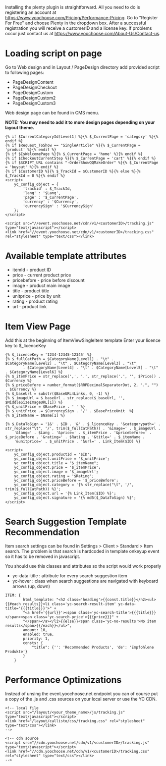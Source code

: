 Installing the plenty plugin is straightforward. All you need to do is registering an account at 
https://www.yoochoose.com/Pricing/Performance-Pricing. Go to "Register For Free" and choose Plenty 
in the dropdown box. After a successful registration you will receive a customerID and a license key. 
If problems occur just contact us at https://www.yoochoose.com/About-Us/Contact-us.


# Loading script on page

Go to Web design and in Layout / PageDesign directory add provided script to following pages:

* PageDesignContent
* PageDesignCheckout
* PageDesignCustom
* PageDesignCustom2
* PageDesignCustom3

Web design page can be found in CMS menu.

<strong>NOTE: You may need to add it to more design pages depending on your layout theme. </strong>

```
{% if $CurrentCategoryId[Level1] %}{% $_CurrentPage = 'category' %}{% endif %}
{% if $Request_ToShow == "SingleArticle" %}{% $_CurrentPage = 'product' %}{% endif %}
{% if $IsWelcomePage %}{% $_CurrentPage = 'home' %}{% endif %}
{% if $CheckoutCurrentStep %}{% $_CurrentPage = 'cart' %}{% endif %}
{% if $SCRIPT_URL contains "-OrderShowQQMakeOrder" %}{% $_CurrentPage = 'buyout' %}{% endif %}
{% if $CustomerID %}{% $_TrackId = $CustomerID %}{% else %}{% $_TrackId = 0 %}{% endif %}
<script>
    yc_config_object = {
        'trackid' : $_TrackId,
        'lang' : '$Lang',
        'page' : '$_CurrentPage',
        'currency' : '$Currency',
        'currencySign' : '$CurrencySign'
    };
</script>

<script src="//event.yoochoose.net/cdn/v1/<customerID>/tracking.js" type="text/javascript"></script>
<link href="//event.yoochoose.net/cdn/v1/<customerID>/tracking.css" rel="stylesheet" type="text/css"></link>
```

# Available template attributes

* itemId - product ID
* price - current product price
* pricebefore - price before discount
* image - product main image
* title - product title
* unitprice - price by unit
* rating - product rating
* url - product link

# Item View Page

Add this at the beginning of ItemViewSingleItem template
Enter your licence key to $_licenceKey

```
{% $_licenceKey = '1234-12345-12345' %}
{% $_fullCatPath = $CategoryName[Level1] . "\t" . $CategoryName[Level2] . "\t" . $CategoryName[Level3] . "\t"
		. $CategoryName[Level4] . "\t" . $CategoryName[Level5] . "\t" . $CategoryName[Level6] %}
{% $_itemPrice = str_replace(',', '.', str_replace('.', '', $Price)) . $Currency %}
{% $_priceBefore = number_format($RRPDecimalSeparatorDot, 2, ".", "") . $Currency %}
{% $_baseUrl = substr($BaseURL4Links, 0, -1) %}
{% $_imageUrl = $_baseUrl . str_replace($_baseUrl, '', $MiddleSizeImageURL[1]) %}
{% $_unitPrice = $BasePrice . ' ' %}
{% $_unitPrice .= $CurrencySign . '/' . $BasePriceUnit  %}
{% $_itemName = $Name[1] %}

{% $_DataToSign = '1&' . $ID . '&' . $_licenceKey . '&categorypath=' . str_replace("\t", '/', trim($_fullCatPath)) . '&image=' . $_imageUrl . 
	'&lang=' . $Lang . '&price=' . $_itemPrice . '&pricebefore=' . $_priceBefore . '&rating=' . $Rating . '&title=' . $_itemName . 
	'&unitprice=' . $_unitPrice . '&url=' . Link_Item($ID) %}

<script>
	yc_config_object.productId = '$ID';
	yc_config_object.unitPrice = '$_unitPrice';
    yc_config_object.title = "$_itemName";
    yc_config_object.price = '$_itemPrice';
    yc_config_object.image = '$_imageUrl';
    yc_config_object.rating = '$Rating';
    yc_config_object.priceBefore = '$_priceBefore';
    yc_config_object.category = '{% str_replace("\t", '/', trim($_fullCatPath)) %}';
    yc_config_object.url = '{% Link_Item($ID) %}';
    yc_config_object.signature = '{% md5($_DataToSign) %}';
</script>
```

# Search Suggestion Template Recommendation

Item search settings can be found in Settings > Client > Standard > Item search.
The problem is that search is hardcoded in template onkeyup event so it has to be removed in javascript.

You should use this classes and attributes so the script would work properly
* yc-data-title : attribute for every search suggestion item
* yc-hover : class when search suggestions are navigated with keyboard arrows (up, down)

```
ITEM: {
        html_template: "<h2 class='heading'>{{const.title}}</h2><ul>{{#each results}}<li class='yc-search-result-item' yc-data-title='{{{title}}}'>" +
        "<a href='{{url}}'><span class='yc-search-title'>{{{title}}}</span><span class='yc-search-price'>{{{price}}}" +
        "</span></a></li>{{else}}<span class='yc-no-results'>No item results</span>{{/each}}</ul>",
        amount: 10,
        enabled: true,
        priority: 1,
        consts: {
            "title": {'': 'Recommended Products', 'de': 'Empfohlene Produkte'}
        }
    }
```



# Performance Optimizations

Instead of unsing the event.yoochoose.net endpoint you can of course put a copy of the .js and .css sources on your local server or use the YC CDN. 

```
<!-- local file
<script src="/layout/<your_theme_name>/js/tracking.js" type="text/javascript"></script>
<link href="/layout/callisto/css/tracking.css" rel="stylesheet" type="text/css"></link>
-->

<!-- cdn source
<script src="//cdn.yoochoose.net/cdn/v1/<customerID>/tracking.js" type="text/javascript"></script>
<link href="//cdn.yoochoose.net/cdn/v1/<customerID>/tracking.css" rel="stylesheet" type="text/css"></link>
-->

```
